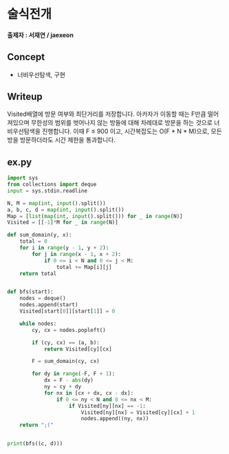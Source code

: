 # 술식전개
#### 출제자 : 서재연 / jaexeon
## Concept
- 너비우선탐색, 구현
## Writeup
Visited배열에 방문 여부와 최단거리를 저장합니다.
아카자가 이동할 때는 F만큼 떨어져있으며 무한성의 범위를 벗어나지 않는 방들에 대해 차례대로 방문을 하는 것으로 너비우선탐색을 진행합니다.
이때 F ≤ 900 이고, 시간복잡도는 O(F * N * M)으로, 모든 방을 방문하더라도 시간 제한을 통과합니다.

## ex.py
```python
import sys
from collections import deque
input = sys.stdin.readline

N, M = map(int, input().split())
a, b, c, d = map(int, input().split())
Map = [list(map(int, input().split())) for _ in range(N)]
Visited = [[-1]*M for _ in range(N)]

def sum_domain(y, x):
    total = 0
    for i in range(y - 1, y + 2):
        for j in range(x - 1, x + 2):
            if 0 <= i < N and 0 <= j < M:
                total += Map[i][j]
    return total


def bfs(start):
    nodes = deque()
    nodes.append(start)
    Visited[start[0]][start[1]] = 0 

    while nodes:
        cy, cx = nodes.popleft()

        if (cy, cx) == (a, b):
            return Visited[cy][cx]

        F = sum_domain(cy, cx)

        for dy in range(-F, F + 1):
            dx = F - abs(dy)
            ny = cy + dy
            for nx in [cx + dx, cx - dx]:
                if 0 <= ny < N and 0 <= nx < M:
                    if Visited[ny][nx] == -1:
                        Visited[ny][nx] = Visited[cy][cx] + 1
                        nodes.append((ny, nx))
    return ";("


print(bfs((c, d)))

```